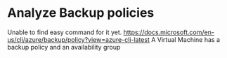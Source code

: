# Analyze Backup policies
Unable to find easy command for it yet.
https://docs.microsoft.com/en-us/cli/azure/backup/policy?view=azure-cli-latest
A Virtual Machine has a backup policy
and an availability group

